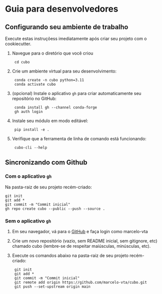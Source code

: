 
# Guia para desenvolvedores

## Configurando seu ambiente de trabalho

Execute estas instruçõess imediatamente após criar seu projeto com o cookiecutter.

1. Navegue para o diretório que você criou

        cd cubo

2. Crie um ambiente virtual para seu desenvolvimento:

        conda create -n cubo python=3.11
        conda activate cubo

3. (opcional) Instale o aplicativo `gh` para criar automaticamente seu repositório no GitHub:

        conda install gh --channel conda-forge
        gh auth login

4. Instale seu módulo em modo editável:

        pip install -e .

5. Verifique que a ferramenta de linha de comando está funcionando:

        cubo-cli --help

## Sincronizando com Github

### Com o aplicativo `gh`

Na pasta-raiz de seu projeto recém-criado:

    git init
    git add *
    git commit -m "Commit inicial"
    gh repo create cubo --public --push --source .

### Sem o aplicativo `gh`

1. Em seu navegador, vá para o [GitHub](https://www.github.com) e faça login como marcelo-vta
1. Crie um novo repositório (vazio, sem README inicial, sem gitignore, etc) chamado cubo (lembre-se de respeitar maiúsculas, minúsculas, etc).
1. Execute os comandos abaixo na pasta-raiz de seu projeto recém-criado:


        git init
        git add *
        git commit -m "Commit inicial"
        git remote add origin https://github.com/marcelo-vta/cubo.git
        git push --set-upstream origin main


